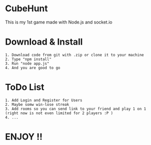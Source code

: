 # CubeHunt

This is my 1st game made with Node.js and socket.io

# Download & Install

	1. Download code from git with .zip or clone it to your machine
	2. Type "npm install"
	3. Run "node app.js"
	4. And you are good to go
	
# ToDo List
	
	1. Add Login and Register for Users 
	2. Maybe somw win-lose streak 
	3. Add rooms so you can send link to your friend and play 1 on 1 (right now is not even limited for 2 players :P )
	4. ...


# ENJOY !!
